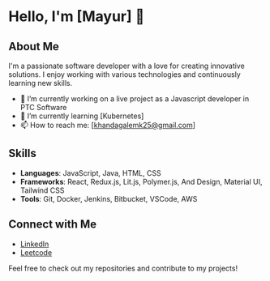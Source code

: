 
# Hello, I'm [Mayur] 👋

## About Me
I'm a passionate software developer with a love for creating innovative solutions. I enjoy working with various technologies and continuously learning new skills.

- 🔭 I’m currently working on a live project as a Javascript developer in PTC Software
- 🌱 I’m currently learning [Kubernetes]
- 📫 How to reach me: [khandagalemk25@gmail.com]

## Skills
- **Languages**: JavaScript, Java, HTML, CSS
- **Frameworks**: React, Redux.js, Lit.js, Polymer.js, And Design, Material UI, Tailwind CSS
- **Tools**: Git, Docker, Jenkins, Bitbucket, VSCode, AWS

## Connect with Me
- [LinkedIn](https://www.linkedin.com/in/mayurkhandagale25/)
- [Leetcode]([https://twitter.com/yourprofile](https://leetcode.com/u/mayur_khandagale/))

Feel free to check out my repositories and contribute to my projects!
